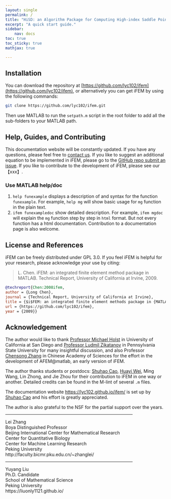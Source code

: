 ```yaml
---
layout: single
permalink: /
title: "HiSD: an Algorithm Package for Computing High-index Saddle Points in Python"
excerpt: "A quick start guide."
sidebar:
    nav: docs
toc: true
toc_sticky: true
mathjax: true

---
```





## Installation

You can download the repository at [https://github.com/lyc102/ifem](https://github.com/lyc102/ifem), or alternatively you can get iFEM by using the following commands:

```bash
git clone https://github.com/lyc102/ifem.git
```

Then use MATLAB to run the `setpath.m` script in the root folder to add all the sub-folders to your MATLAB path. 

<!-- [Octave](www.octave.org) version is also available at [https://github.com/lyc102/ifemOctave](https://github.com/lyc102/ifemOctave). -->



## Help, Guides, and Contributing

This documentation website will be constantly updated. If you have any questions, please feel free to [contact us](mailto:lyc102@gmail.com). If you like to suggest an additional equation to be implemented in iFEM, please go to the [GitHub repo submit an issue](https://github.com/lyc102/ifem/issues). If you like to contribute to the development of iFEM, please see our 【xxx】.

### Use MATLAB help/doc
1. `help funexample` displays a description of and syntax for the function `funexample`. For example, `help mg` will show basic usage for `mg` function in the plain text.  
2. `ifem funexampledoc` show detailed description. For example, `ifem mgdoc` will explain the `mg` function step by step in `html` format. But not every function has a html documentation. Contribution to a documentation page is also welcome.

## License and References

iFEM can be freely distributed under GPL 3.0. If you feel iFEM is helpful for your research, please acknowledge your use by citing:

> L. Chen. iFEM: an integrated finite element method package in MATLAB. Technical Report, University of California at Irvine, 2009.

```bibtex
@techreport{Chen:2008ifem,
author = {Long Chen},
journal = {Technical Report, University of California at Irvine},
title = {$i$FEM: an integrated finite element methods package in {MATLAB}},
url = {https://github.com/lyc102/ifem},
year = {2009}}
```



## Acknowledgement

The author would like to thank [Professor Michael Holst](http://cam.ucsd.edu/~mholst/) in University of California at San Diego and [Professor Ludmil Zikatanov](http://www.personal.psu.edu/ltz1/) in Pennsylvania State University for many insightful discussion, and also Professor [Chensong Zhang](http://lsec.cc.ac.cn/~zhangcs/) in Chinese Academy of Sciences for the effort in the development of AFEM@matlab, an early version of iFEM.

The author thanks students or postdocs: [Shuhao Cao](https://scaomath.github.io/), [Huayi Wei](https://weihuayi.github.io), Ming Wang, Lin Zhong, and Jie Zhou for their contribution to iFEM in one way or another. Detailed credits can be found in the M-lint of several `.m` files.

The documentation website https://lyc102.github.io/ifem/ is set up by [Shuhao Cao](https://scaomath.github.io/) and his effort is greatly appreciated.

The author is also grateful to the NSF for the partial support over the years. 



<div style="width:400px" onclick="myhref('http://faculty.bicmr.pku.edu.cn/~zhanglei/');"><hr/>
Lei Zhang
<br>
Boya Distinguished Professor                
<br>
Beijing International Center for Mathematical Research
<br>
Center for Quantitative Biology
<br>
Center for Machine Learning Research
<br>
Peking University
<br>
http://faculty.bicmr.pku.edu.cn/~zhanglei/
</div>

<div style="width:400px" onclick="myhref('https://liuonly1121.github.io/');"><hr/>
Yuyang Liu
<br>
Ph.D. Candidate               
<br>
School of Mathematical Science
<br>
Peking University
<br>
https://liuonly1121.github.io/
</div>

<script type="text/javascript">
    function myhref(web){
      window.location.href = web;}
</script>
